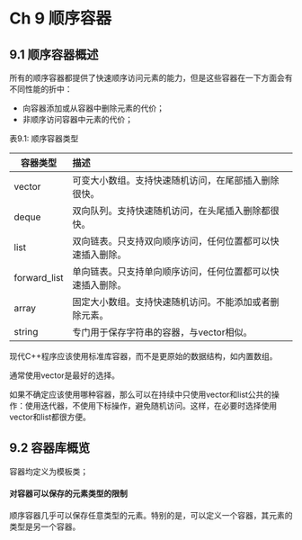 # Ch 9 顺序容器

## 9.1 顺序容器概述

所有的顺序容器都提供了快速顺序访问元素的能力，但是这些容器在一下方面会有不同性能的折中：

- 向容器添加或从容器中删除元素的代价；
- 非顺序访问容器中元素的代价；

表9.1: 顺序容器类型

| 容器类型     | 描述                                                       |
| ------------ | :--------------------------------------------------------- |
| vector       | 可变大小数组。支持快速随机访问，在尾部插入删除很快。       |
| deque        | 双向队列。支持快速随机访问，在头尾插入删除都很快。         |
| list         | 双向链表。只支持双向顺序访问，任何位置都可以快速插入删除。 |
| forward_list | 单向链表。只支持单向顺序访问，任何位置都可以快速插入删除。 |
| array        | 固定大小数组。支持快速随机访问。不能添加或者删除元素。     |
| string       | 专门用于保存字符串的容器，与vector相似。                   |

现代C++程序应该使用标准库容器，而不是更原始的数据结构，如内置数组。

通常使用vector是最好的选择。

如果不确定应该使用哪种容器，那么可以在持续中只使用vector和list公共的操作：使用迭代器，不使用下标操作，避免随机访问。这样，在必要时选择使用vector和list都很方便。

## 9.2 容器库概览

容器均定义为模板类；

#### 对容器可以保存的元素类型的限制

顺序容器几乎可以保存任意类型的元素。特别的是，可以定义一个容器，其元素的类型是另一个容器。
